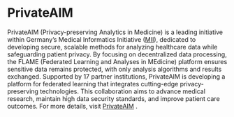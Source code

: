 <script setup>
import { VPImage } from 'vitepress/theme';
const image = {
    light: '/images/projects/FLAME-dark.png',
    dark: '/images/projects/FLAME-bright.png'
}
</script>

# PrivateAIM
PrivateAIM (Privacy-preserving Analytics in Medicine) is a leading initiative within Germany’s Medical Informatics Initiative
([MII](https://www.medizininformatik-initiative.de/de/start)), dedicated to developing secure, scalable methods for analyzing
healthcare data while safeguarding patient privacy. By focusing on decentralized data processing, the FLAME (Federated Learning
and Analyses in MEdicine) platform ensures sensitive data remains protected, with only analysis algorithms and results exchanged.
Supported by 17 partner institutions, PrivateAIM is developing a platform for federated learning that integrates cutting-edge
privacy-preserving technologies. This collaboration aims to advance medical research, maintain high data security standards,
and improve
patient care outcomes. For more details, visit [PrivateAIM](https://privateaim.de/projekt.html) .

<VPImage :image="image"></VPImage>
